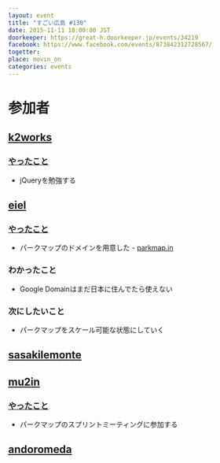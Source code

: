 ```yaml
---
layout: event
title: "すごい広島 #130"
date: 2015-11-11 18:00:00 JST
doorkeeper: https://great-h.doorkeeper.jp/events/34219
facebook: https://www.facebook.com/events/873842312728567/
togetter:
place: movin_on
categories: events
---
```


# 参加者

## [k2works](https://github.com/k2works)

### [やったこと](https://github.com/great-h/great-h.github.io/issues/1741)

* jQueryを勉強する

## [eiel](http://eiel.info)

### [やったこと](https://github.com/great-h/great-h.github.io/issues/1740)

* パークマップのドメインを用意した - [parkmap.in](http://parkmap.in)

### わかったこと

* Google Domainはまだ日本に住んでたら使えない

### 次にしたいこと

* パークマップをスケール可能な状態にしていく

## [sasakilemonte](https://github.com/sasakilemonte)


## [mu2in](http://twitter.com/mu2in)

### [やったこと](https://github.com/great-h/great-h.github.io/issues/1742)

* パークマップのスプリントミーティングに参加する


## [andoromeda](https://github.com/andoromeda)
